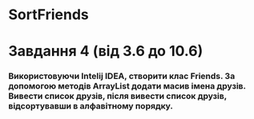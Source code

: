# SortFriends
# Завдання 4 (від 3.6 до 10.6)
### Використовуючи Intelij IDEA, створити клас Friends. За допомогою методів ArrayList додати масив імена друзів. Вивести список друзів, після вивести список друзів, відсортувавши в алфавітному порядку.
